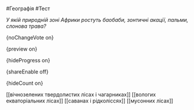 #Географія #Тест

*У якій природній зоні Африки ростуть баобаби, зонтичні акації, пальми, слонова трава?*

{noChangeVote on}

{preview on}

{hideProgress on}

{shareEnable off}

{hideCount on}

[[вічнозелених твердолистих лісах і чагарниках]]
[[вологих екваторіальних лісах]]
[[саванах і рідколіссях]]
[[мусонних лісах]]
